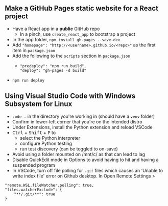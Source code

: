 ## Make a GitHub Pages static website for a React project
- Have a React app in a **public** GitHub repo
  - In a pinch, use `create_react_app` to bootstrap a project
- In the app folder, `npm install gh-pages --save-dev`
- Add `"homepage": "http://<username>.github.io/<repo>"` as the first item in `package.json`
- Add the following to the `scripts` section in `package.json`
  - ```
    "predeploy": "npm run build",
    "deploy": "gh-pages -d build"
    ```
- `npm run deploy`

## Using Visual Studio Code with Windows Subsystem for Linux
- `code .` in the directory you're working in (should have a `venv` folder)
- Confirm in lower-left corner that you're on the intended distro
- Under Extensions, install the Python extension and reload VSCode
- <kbd>Ctrl</kbd> + <kbd>Shift</kbd> + <kbd>P</kbd> to
  - select the Python interpreter
  - configure Python testing
  - run test discovery (can be toggled to on-save)
- Avoid using a folder mounted on /mnt/c/ as that can lead to lag
- Disable QuickEdit mode in Options to avoid having to hit <Enter> and having a suspended program
- In VSCode, turn off file polling for `.git` files which causes an 'Unable to write index file' error on Github desktop.
In Open Remote Settings >
```
"remote.WSL.fileWatcher.polling": true,
"files.watcherExclude": {
    "**/.git/**": true
}
```
